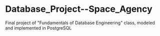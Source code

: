 # Database_Project--Space_Agency
Final project of "Fundamentals of Database Engineering" class, modeled and implemented in PostgreSQL
